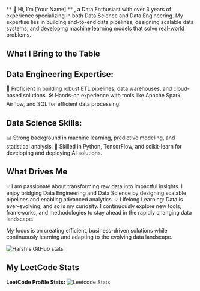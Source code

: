 
** 👋 Hi, I’m [Your Name] ** , a Data Enthusiast with over 3 years of experience specializing in both Data Science and Data Engineering. My expertise lies in building end-to-end data pipelines, designing scalable data systems, and developing machine learning models that solve real-world problems.

## What I Bring to the Table
## Data Engineering Expertise:
🔧 Proficient in building robust ETL pipelines, data warehouses, and cloud-based solutions.
🛠️ Hands-on experience with tools like Apache Spark, Airflow, and SQL for efficient data processing.
## Data Science Skills:
📊 Strong background in machine learning, predictive modeling, and statistical analysis.
🤖 Skilled in Python, TensorFlow, and scikit-learn for developing and deploying AI solutions.
## What Drives Me
💡  I am passionate about transforming raw data into impactful insights. I enjoy bridging Data Engineering and Data Science by designing scalable pipelines and enabling advanced analytics.
💡 Lifelong Learning: Data is ever-evolving, and so is my curiosity. I continuously explore new tools, frameworks, and methodologies to stay ahead in the rapidly changing data landscape.

My focus is on creating efficient, business-driven solutions while continuously learning and adapting to the evolving data landscape.

<!--
**harshf5/harshf5** is a ✨ _special_ ✨ repository because its `README.md` (this file) appears on your GitHub profile.

Here are some ideas to get you started:

- 🔭 I’m currently working on ...
- 🌱 I’m currently learning ...
- 👯 I’m looking to collaborate on ...
- 🤔 I’m looking for help with ...
- 💬 Ask me about ...
- 📫 How to reach me: ...
- 😄 Pronouns: ...
- ⚡ Fun fact: ...
-->

![Harsh's GitHub stats](https://github-readme-stats.vercel.app/api?username=harshf5&hide=contribs,prs)

## My LeetCode Stats

**LeetCode Profile Stats:**
![Leetcode Stats](https://leetcard.jacoblin.cool/Harsh_f5?theme=dark&font=Roboto%20Mono&ext=heatmap)
